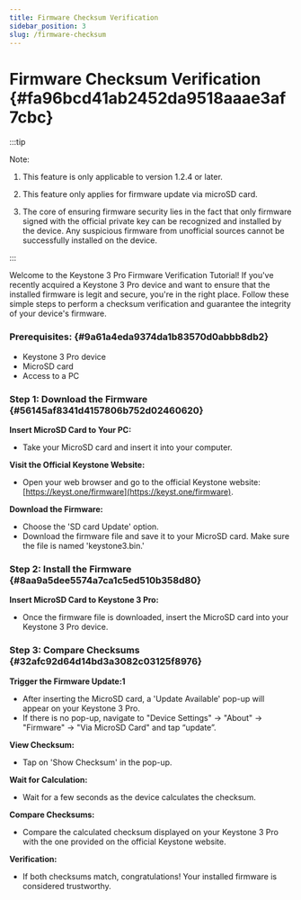 ```yaml
---
title: Firmware Checksum Verification
sidebar_position: 3
slug: /firmware-checksum
---
```




# **Firmware Checksum Verification** {#fa96bcd41ab2452da9518aaae3af7cbc}


:::tip

Note:

1. This feature is only applicable to version 1.2.4 or later.

2. This feature only applies for firmware update via microSD card.

3. The core of ensuring firmware security lies in the fact that only firmware signed with the official private key can be recognized and installed by the device. Any suspicious firmware from unofficial sources cannot be successfully installed on the device.

:::




Welcome to the Keystone 3 Pro Firmware Verification Tutorial! If you've recently acquired a Keystone 3 Pro device and want to ensure that the installed firmware is legit and secure, you're in the right place. Follow these simple steps to perform a checksum verification and guarantee the integrity of your device's firmware.


### **Prerequisites:** {#9a61a4eda9374da1b83570d0abbb8db2}

- Keystone 3 Pro device
- MicroSD card
- Access to a PC

### **Step 1: Download the Firmware** {#56145af8341d4157806b752d02460620}


**Insert MicroSD Card to Your PC:**

- Take your MicroSD card and insert it into your computer.

**Visit the Official Keystone Website:**

- Open your web browser and go to the official Keystone website: [https://keyst.one/firmware](https://keyst.one/firmware).

**Download the Firmware:**

- Choose the 'SD card Update' option.
- Download the firmware file and save it to your MicroSD card. Make sure the file is named 'keystone3.bin.'

### **Step 2: Install the Firmware** {#8aa9a5dee5574a7ca1c5ed510b358d80}


**Insert MicroSD Card to Keystone 3 Pro:**

- Once the firmware file is downloaded, insert the MicroSD card into your Keystone 3 Pro device.

### **Step 3: Compare Checksums** {#32afc92d64d14bd3a3082c03125f8976}


**Trigger the Firmware Update:1**

- After inserting the MicroSD card, a 'Update Available' pop-up will appear on your Keystone 3 Pro.
- If there is no pop-up, navigate to "Device Settings" -&gt; "About" -&gt; "Firmware" -&gt; "Via MicroSD Card" and tap “update”.

**View Checksum:**

- Tap on 'Show Checksum' in the pop-up.

**Wait for Calculation:**

- Wait for a few seconds as the device calculates the checksum.

**Compare Checksums:**

- Compare the calculated checksum displayed on your Keystone 3 Pro with the one provided on the official Keystone website.

**Verification:**

- If both checksums match, congratulations! Your installed firmware is considered trustworthy.
